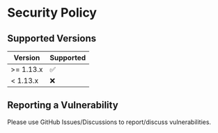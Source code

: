 # Security Policy

## Supported Versions

| Version | Supported          |
| ------- | ------------------ |
| >= 1.13.x   | :white_check_mark: |
| < 1.13.x   | :x:                |

## Reporting a Vulnerability

Please use GitHub Issues/Discussions to report/discuss vulnerabilities.
